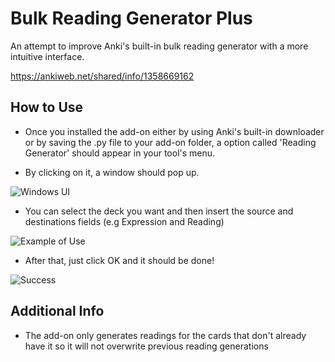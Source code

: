# Bulk Reading Generator Plus
An attempt to improve Anki's built-in bulk reading generator with a more intuitive interface.

https://ankiweb.net/shared/info/1358669162

## How to Use

* Once you installed the add-on either by using Anki's built-in downloader or by saving the .py file to your add-on folder, a option called
'Reading Generator' should appear in your tool's menu.

* By clicking on it, a window should pop up.

![Windows UI](https://i.imgur.com/hNWKL5D.png)

* You can select the deck you want and then insert the source and destinations fields (e.g Expression and Reading)

![Example of Use](https://i.imgur.com/cuKni4m.png)

* After that, just click OK and it should be done!

![Success](https://i.imgur.com/ueVGB65.png)

## Additional Info

* The add-on only generates readings for the cards that don't already have it so it will not overwrite previous reading generations

